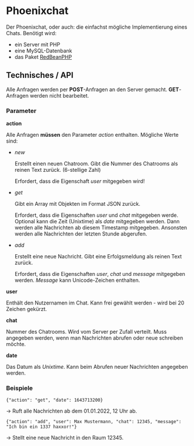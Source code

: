 # Phoenixchat

Der Phoenixchat, oder auch: die einfachst mögliche Implementierung eines Chats.
Benötigt wird:
* ein Server mit PHP
* eine MySQL-Datenbank
* das Paket [RedBeanPHP](https://www.redbeanphp.com)

## Technisches / API

Alle Anfragen werden per **POST**-Anfragen an den Server gemacht. **GET**-Anfragen werden nicht bearbeitet.

### Parameter

**action**

Alle Anfragen **müssen** den Parameter _action_ enthalten. Mögliche Werte sind:
* _new_

  Erstellt einen neuen Chatroom. Gibt die Nummer des Chatrooms als reinen Text zurück. (6-stellige Zahl)
  
  Erfordert, dass die Eigenschaft _user_ mitgegeben wird!
* _get_

  Gibt ein Array mit Objekten im Format JSON zurück.
  
  Erfordert, dass die Eigenschaften _user_ und _chat_ mitgegeben werde. Optional kann die Zeit (Unixtime) als _date_ mitgegeben werden. Dann werden alle Nachrichten ab diesem Timestamp mitgegeben. Ansonsten werden alle Nachrichten der letzten Stunde abgerufen.
* _add_

  Erstellt eine neue Nachricht. Gibt eine Erfolgsmeldung als reinen Text zurück.
  
  Erfordert, dass die Eigenschaften _user_, _chat_ und _message_ mitgegeben werden. _Message_ kann Unicode-Zeichen enthalten.
 
**user**

Enthält den Nutzernamen im Chat. Kann frei gewählt werden - wird bei 20 Zeichen gekürzt.

**chat**

Nummer des Chatrooms. Wird vom Server per Zufall verteilt. Muss angegeben werden, wenn man Nachrichten abrufen oder neue schreiben möchte.

**date**

Das Datum als _Unixtime_. Kann beim Abrufen neuer Nachrichten angegeben werden.

### Beispiele

`{"action": "get", "date": 1643713200}`

-> Ruft alle Nachrichten ab dem 01.01.2022, 12 Uhr ab.

`{"action": "add", "user": Max Mustermann, "chat": 12345, "message": "Ich bin ein 1337 haxxor!"}`

-> Stellt eine neue Nachricht in den Raum 12345.

